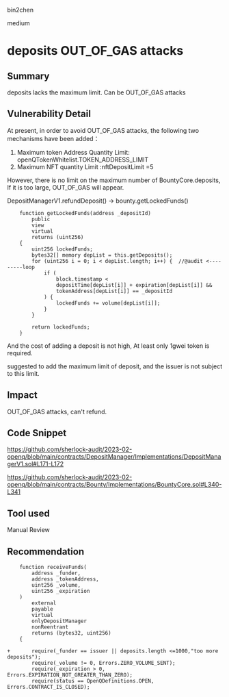 bin2chen

medium

# deposits OUT_OF_GAS attacks

## Summary
deposits lacks the maximum limit. Can be OUT_OF_GAS attacks 
## Vulnerability Detail

At present, in order to avoid OUT_OF_GAS attacks, the following two mechanisms have been added：
1. Maximum token Address Quantity Limit:  openQTokenWhitelist.TOKEN_ADDRESS_LIMIT
2. Maximum NFT quantity Limit :nftDepositLimit =5

However, there is no limit on the maximum number of BountyCore.deposits, If it is too large, OUT_OF_GAS will appear.

DepositManagerV1.refundDeposit() -> bounty.getLockedFunds()

```solidity
    function getLockedFunds(address _depositId)
        public
        view
        virtual
        returns (uint256)
    {
        uint256 lockedFunds;
        bytes32[] memory depList = this.getDeposits();
        for (uint256 i = 0; i < depList.length; i++) {  //@audit <---------loop
            if (
                block.timestamp <
                depositTime[depList[i]] + expiration[depList[i]] &&
                tokenAddress[depList[i]] == _depositId
            ) {
                lockedFunds += volume[depList[i]];
            }
        }

        return lockedFunds;
    }
```

And the cost of adding a deposit is not high, At least only 1gwei token is required.

suggested to add the maximum limit of deposit, and the issuer is not subject to this limit.

## Impact
OUT_OF_GAS attacks, can't  refund.
## Code Snippet
https://github.com/sherlock-audit/2023-02-openq/blob/main/contracts/DepositManager/Implementations/DepositManagerV1.sol#L171-L172

https://github.com/sherlock-audit/2023-02-openq/blob/main/contracts/Bounty/Implementations/BountyCore.sol#L340-L341

## Tool used

Manual Review

## Recommendation

```solidity
    function receiveFunds(
        address _funder,
        address _tokenAddress,
        uint256 _volume,
        uint256 _expiration
    )
        external
        payable
        virtual
        onlyDepositManager
        nonReentrant
        returns (bytes32, uint256)
    {

+       require(_funder == issuer || deposits.length <=1000,"too more deposits");
        require(_volume != 0, Errors.ZERO_VOLUME_SENT);
        require(_expiration > 0, Errors.EXPIRATION_NOT_GREATER_THAN_ZERO);
        require(status == OpenQDefinitions.OPEN, Errors.CONTRACT_IS_CLOSED);
```